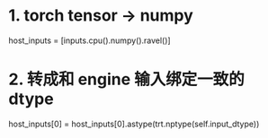 # 1. torch tensor -> numpy
host_inputs = [inputs.cpu().numpy().ravel()]

# 2. 转成和 engine 输入绑定一致的 dtype
host_inputs[0] = host_inputs[0].astype(trt.nptype(self.input_dtype))  
